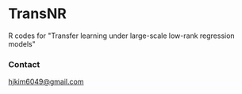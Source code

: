 # TransNR
R codes for "Transfer learning under large-scale low-rank regression models"

### Contact
hjkim6049@gmail.com

